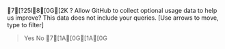 7[?25l8[0G[2K
? Allow GitHub to collect optional usage data to help us improve? This data does not include your queries.  [Use arrows to move, type to filter]
> Yes
  No
7[1A[0G[1A[0G